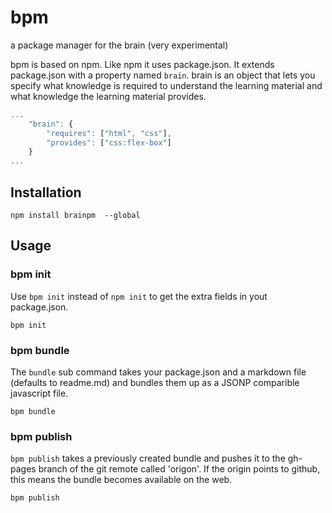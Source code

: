 # bpm
a package manager for the brain (very experimental)

bpm is based on npm. Like npm it uses package.json. It extends package.json with a property named `brain`. brain is an object that lets you specify what knowledge is required to understand the learning material and what knowledge the learning material provides.

``` javascript
...
    "brain": {
        "requires": ["html", "css"],
        "provides": ["css:flex-box"]
    }
...
```

## Installation

``` shell
npm install brainpm  --global
```

## Usage

### bpm init
Use `bpm init` instead of `npm init` to get the extra fields in yout package.json.

``` shell
bpm init
```

### bpm bundle
The `bundle` sub command takes your package.json and a markdown file (defaults to readme.md) and bundles them up as a JSONP comparible javascript file.

``` shell
bpm bundle
```

### bpm publish

`bpm publish` takes a previously created bundle and pushes it to the gh-pages branch of the git remote called 'origon'. If the origin points to github, this means the bundle becomes available on the web. 

``` shell
bpm publish
```


